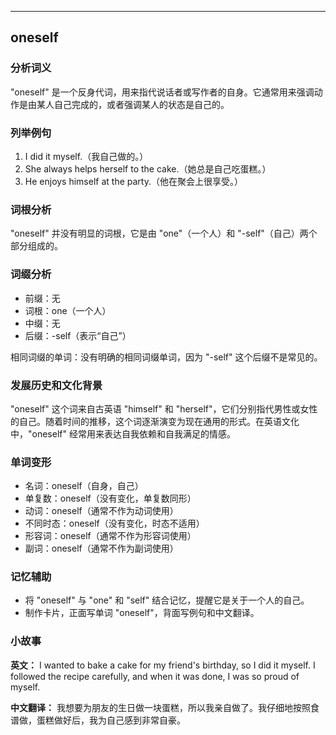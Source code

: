 
---------------
## oneself
### 分析词义
"oneself" 是一个反身代词，用来指代说话者或写作者的自身。它通常用来强调动作是由某人自己完成的，或者强调某人的状态是自己的。

### 列举例句
1. I did it myself.（我自己做的。）
2. She always helps herself to the cake.（她总是自己吃蛋糕。）
3. He enjoys himself at the party.（他在聚会上很享受。）

### 词根分析
"oneself" 并没有明显的词根，它是由 "one"（一个人）和 "-self"（自己）两个部分组成的。

### 词缀分析
- 前缀：无
- 词根：one（一个人）
- 中缀：无
- 后缀：-self（表示“自己”）

相同词缀的单词：没有明确的相同词缀单词，因为 "-self" 这个后缀不是常见的。

### 发展历史和文化背景
"oneself" 这个词来自古英语 "himself" 和 "herself"，它们分别指代男性或女性的自己。随着时间的推移，这个词逐渐演变为现在通用的形式。在英语文化中，"oneself" 经常用来表达自我依赖和自我满足的情感。

### 单词变形
- 名词：oneself（自身，自己）
- 单复数：oneself（没有变化，单复数同形）
- 动词：oneself（通常不作为动词使用）
- 不同时态：oneself（没有变化，时态不适用）
- 形容词：oneself（通常不作为形容词使用）
- 副词：oneself（通常不作为副词使用）

### 记忆辅助
- 将 "oneself" 与 "one" 和 "self" 结合记忆，提醒它是关于一个人的自己。
- 制作卡片，正面写单词 "oneself"，背面写例句和中文翻译。

### 小故事
**英文：** I wanted to bake a cake for my friend's birthday, so I did it myself. I followed the recipe carefully, and when it was done, I was so proud of myself.

**中文翻译：** 我想要为朋友的生日做一块蛋糕，所以我亲自做了。我仔细地按照食谱做，蛋糕做好后，我为自己感到非常自豪。

